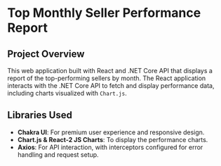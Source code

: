 # Top Monthly Seller Performance Report

## Project Overview

This web application built with React and .NET Core API that displays a report of the top-performing sellers by month. 
The React application interacts with the .NET Core API to fetch and display performance data, including charts visualized with `Chart.js`.

## Libraries Used

- **Chakra UI**: For premium user experience and responsive design.
- **Chart.js & React-2 JS Charts**: To display the performance charts.
- **Axios**: For API interaction, with interceptors configured for error handling and request setup.

